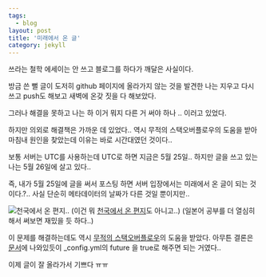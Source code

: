 ```yaml
---
tags:
  - blog
layout: post
title: '미래에서 온 글'
category: jekyll
---
```

쓰라는 철학 에세이는 안 쓰고 블로그를 하다가 깨달은 사실이다.

방금 쓴 뻘 글이 도저히 github 페이지에 올라가지 않는 것을 발견한 나는
지우고 다시 쓰고 push도 해보고 새벽에 온갖 짓을 다 해보았다.

그러나 해결을 못하고 나는 하 이거 뭐지 다른 거 써야 하나 ..
이러고 있었다.

하지만 의외로 해결책은 가까운 데 있었다.. 역시 무적의 스택오버플로우의 도움을 받아 마침내 원인을 찾았는데 이유는 바로 시간대였던 것이다..

보통 서버는 UTC를 사용하는데 UTC로 하면 지금은 5월 25일..
하지만 글을 쓰고 있는 나는 5월 26일에 살고 있다..

즉, 내가 5월 25일에 글을 써서 포스팅 하면 서버 입장에서는 미래에서 온 글이 되는 것이다.?..
사실 단순히 메타데이터의 날짜가 다른 것일 뿐이지만..

![천국에서 온 편지..](http://i.imgur.com/ikU9J2U.png "천국에서 온 편지..")
(이건 뭐 [천국에서 온 편지](http://www.uremon.com/heaven/ "천국에서 온 편지")도 아니고..)
(일본어 공부를 더 열심히 해서 써보면 재밌을 듯 하다..)

이 문제를 해결하는데도 역시 [무적의 스택오버플로우](http://stackoverflow.com/questions/20422279/github-pages-are-not-updating "무적의 스택오버플로우")의 도움을 받았다.
아무튼 결론은 [문서](https://jekyllrb.com/docs/configuration/ "문서")에 나와있듯이
_config.yml의 future 을 true로 해주면 되는 거였다..

이제 글이 잘 올라가서 기쁘다 ㅠㅠ
